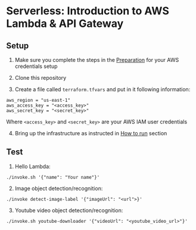 # Serverless: Introduction to AWS Lambda & API Gateway

## Setup
1. Make sure you complete the steps in the [Preparation](https://github.com/Integrify-Finland/infrastructure-as-code-intro) for your AWS credentials setup

2. Clone this repository

3. Create a file called `terraform.tfvars` and put in it following information:
```
aws_region = "us-east-1"
aws_access_key = "<access_key>"
aws_secret_key = "<secret_key>"
```
Where `<access_key>` and `<secret_key>` are your AWS IAM user credentials

4. Bring up the infrastructure as instructed in [How to run](https://github.com/Integrify-Finland/infrastructure-as-code-intro) section


## Test
1. Hello Lambda:
```
./invoke.sh '{"name": "Your name"}'
```

2. Image object detection/recognition:
```
./invoke detect-image-label '{"imageUrl": "<url">}'
```

3. Youtube video object detection/recognition:
```
./invoke.sh youtube-downloader '{"videoUrl": "<youtube_video_url>"}'
```
